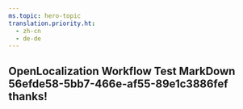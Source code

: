 ```yaml
---
ms.topic: hero-topic
translation.priority.ht: 
  - zh-cn
  - de-de
---
```

## OpenLocalization Workflow Test MarkDown 56efde58-5bb7-466e-af55-89e1c3886fef thanks!
